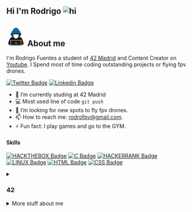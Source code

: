 ## Hi I'm Rodrigo <img src="https://user-images.githubusercontent.com/1303154/88677602-1635ba80-d120-11ea-84d8-d263ba5fc3c0.gif" width="28px" height="28px" alt="hi">

## <picture><img src = "https://github.com/0xAbdulKhalid/0xAbdulKhalid/raw/main/assets/mdImages/about_me.gif" width = 50px></picture> **About me**

I'm Rodrigo Fuentes a student of [42 Madrid](https://www.42madrid.com/) and Content Creator on [Youtube](https://www.youtube.com/@rodro_fpv6619). I Spend most of time coding outstanding projects or flying fpv drones.

[![Twitter Badge](https://img.shields.io/badge/Instagram-E4405F?style=for-the-badge&logo=instagram&logoColor=white)](https://www.instagram.com/rodro_fpv/) [![Linkedin Badge](https://img.shields.io/badge/LinkedIn-0077B5?style=for-the-badge&logo=linkedin&logoColor=white)](https://www.linkedin.com/in/rodrigo-fuentes-922074250/)

<!-- TODO: Add last video link -->

- 🔭 I’m currently studing at 42 Madrid
- :computer: Most used line of code `git push`
- 🤔 I’m looking for new spots to fly fpv drones.
- 📫 How to reach me: rodrofpv@gmail.com.
- ⚡ Fun fact: I play games and go to the GYM.

#### Skills

<!-- PARA AÑADIR OTRO BADGE DISTINTO -->
<!-- https://github.com/alexandresanlim/Badges4-README.md-Profile -->

[![HACKTHEBOX Badge](https://img.shields.io/badge/HackTheBox-111927?style=for-the-badge&logo=Hack%20The%20Box&logoColor=9FEF00)](#) [![C Badge](https://img.shields.io/badge/C-00599C?style=for-the-badge&logo=c&logoColor=white)](#) [![HACKERRANK Badge](https://img.shields.io/badge/-Hackerrank-2EC866?style=for-the-badge&logo=HackerRank&logoColor=white)](#) [![LINUX Badge](https://img.shields.io/badge/Linux-FCC624?style=for-the-badge&logo=linux&logoColor=black)](#) [![HTML Badge](https://img.shields.io/badge/HTML5-E34F26?style=for-the-badge&logo=html5&logoColor=white)](#) [![CSS Badge](https://img.shields.io/badge/CSS3-1572B6?style=for-the-badge&logo=css3&logoColor=white)](#)

<details>
<summary>
  <h3>42</h3>
</summary>

<br >

#### 42 Stats
<!-- <a href="https://github.com/JaeSeoKim/badge42"><img src="https://badge42.vercel.app/api/v2/cle8jmjoa00540flbbmywe2h9/stats?cursusId=21&coalitionId=64" alt="rofuente's 42 stats" /></a> -->
<a href="https://github.com/oakoudad/badge42"><img src="https://badge.mediaplus.ma/black/rofuente?1337Badge=off&UM6P=off" alt="rofuente's 42 stats" /></a>


<details>
<summary>
  <h3>42 Proyects</h3>
</summary>

| Project 🔗🖥️ | Score✅ |
|---|---|
| [**Libft📚**](https://github.com/ken0by/libft) | <h4>125</h4> |
| [**Ft_printf🖨️**](https://github.com/ken0by/ft_printf) | <h4>100</h4> |
| **Born2beroot🦾** | <h4>100</h4> |
| [**Get_next_line⏭️**](https://github.com/ken0by/gnl) | <h4>125</h4> |
| [**Exam rank02📝**](https://github.com/ken0by/exam_rank_02) |  <h4>100</h4> |
| [**So Long🕹️**](https://github.com/ken0by/so_long_42) |  <h4>117</h4> |
| [**Pipex⌨️↔️**](https://github.com/ken0by/pipex) |  <h4>100</h4> |
| [**Push_Swap🤖**](https://github.com/ken0by/push_swap) |  <h4>82</h4> |
| [**Philosophers🤔**](https://github.com/ken0by/philosophers) |  <h4>100</h4> |
| [**Minishell💲**](https://github.com/ken0by/minishell) |  <h4>100</h4> |
| [**Exam rank03📝**](https://github.com/ken0by/exam_rank_03) |  <h4>100</h4> |
| [**CPP⚡️**](https://github.com/ken0by/cpp) |  <h4>In progress</h4> |
| [**NetPractice📶**](https://github.com/ken0by/netPractice) |  <h4>In progress</h4> |
| [**Cub3D⚡️**](https://github.com/ken0by/cub3d) |  <h4>In progress</h4> |
</details>

#### Languages
[![Top Langs](https://github-readme-stats.vercel.app/api/top-langs/?username=ken0by&layout=compact)](https://github.com/ken0by/github-readme-stats)
</details>
<details>
<summary>
  More stuff about me
</summary>

<br >

Now I only spent my time in 42 madrid studing and making projects.

#### What is Rodro_fpv?

Rodro_fpv is a youtube channel for make freestyle with fpv drones.

#### Github Stats

![Anurag's GitHub stats](https://github-readme-stats.vercel.app/api?username=ken0by&show_icons=true&theme=onedark)

</details>
